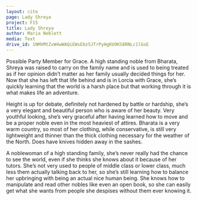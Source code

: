 ```yaml
---
layout: cite
page: Lady Shreya
project: F15
title: Lady Shreya
author: Maria Neblett
media: Text
drive_id: 1NMVMtZvW4wWAQiEWsEbz5JTrPyHgKU9KS8RNLc1lGoE
---
```

Possible Party Member for Grace. A high standing noble from Bharata, Shreya was raised to carry on the family name and is used to being treated as if her opinion didn’t matter as her family usually decided things for her. Now that she has left that life behind and is in Lorcia with Grace, she’s quickly learning that the world is a harsh place but that working through it is what makes life an adventure.

Height is up for debate, definitely not hardened by battle or hardship, she’s a very elegant and beautiful person who is aware of her beauty. Very youthful looking, she’s very graceful after having learned how to move and be a proper noble even in the most heaviest of attires. Bharata is a very warm country, so most of her clothing, while conservative, is still very lightweight and thinner than the thick clothing necessary for the weather of the North. Does have knives hidden away in the sashes.

A noblewoman of a high standing family, she’s never really had the chance to see the world, even if she thinks she knows about it because of her tutors. She’s not very used to people of middle class or lower class, much less them actually talking back to her, so she’s still learning how to balance her upbringing with being an actual nice human being. She knows how to manipulate and read other nobles like even an open book, so she can easily get what she wants from people she despises without them ever knowing it.  
